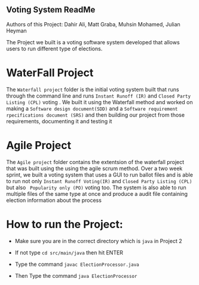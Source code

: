 ## Voting System ReadMe

Authors of this Project: Dahir Ali, Matt Graba, Muhsin Mohamed, Julian Heyman


The Project we built is a voting software system developed that allows users to run different type of elections.
# WaterFall Project

The ```Waterfall project``` folder is the initial voting system built that runs through the command line and runs ```Instant Runoff (IR)``` and ```Closed Party Listing (CPL)``` voting . We built it using the Waterfall method and  worked on  making a ```Software design document(SDD)``` and a ```Software requirement rpecifications document (SRS)``` and then building our project from those requirements, documenting it  and testing it

# Agile Project

The ```Agile project``` folder contains the extentsion of the waterfall project that was built using the using the agile scrum method. Over a two week sprint, we built a voting system that uses a GUI to run ballot files and is able to run not only ```Instant Runoff Voting(IR)``` and ```Closed Party Listing (CPL)``` but also ``` Popularity only (PO)``` voting too. The system is also able to run multiple files of the same type at once and produce a audit file containing election information about the process
  
# How to run the Project: 

  -  Make sure you are in the correct directory which is ```java``` in Project 2 
   
  -  If not type ```cd src/main/java``` then hit ENTER
	 
  -  Type the command  ```javac ElectionProcessor.java```
   
  -  Then Type the command ```java ElectionProcessor```
   
    
